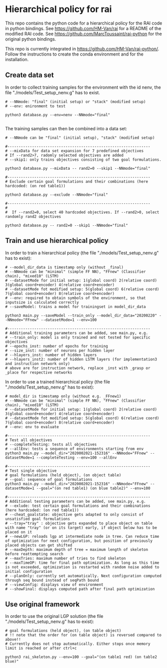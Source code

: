 # Hierarchical policy for rai

This repo contains the python code for a hierarchical policy for the RAI code in python bindings. See https://github.com/HM-Van/rai for a README of the modified RAI code. See https://github.com/MarcToussaint/rai-python for the original python bindings.

This repo is currently integrated in https://github.com/HM-Van/rai-python/. Follow the instructions to create the conda environment and for the installation.


## Create data set

In order to collect training samples for the environment with the id nenv, the file "./models/Test_setup_nenv.g" has to exist.

```
# --NNmode: "final" (initial setup) or "stack" (modified setup)
# --env: enironment to test

python3 database.py --env=nenv --NNmode="final"
 
```

The training samples can then be combined into a data set:
```
# --NNmode can be "final" (initial setup), "stack" (modified setup)

#----------------------------------------------------------------
# --mixData for data set expansion for 7 predefined objectives
# If --rand2>7, radomly selected objectives are added
# --skip1: only trains objectives consisting of two goal formulations.

python3 database.py --mixData -- rand2=0 --skip1 --NNmode="final"

#----------------------------------------------------------------
# Exclude certain goal formulations and their combinations (here hardcoded: (on red table1))

python3 database.py --exclude --NNmode="final"

#----------------------------------------------------------------
# 
#  If --rand2=0, select 40 hardcoded objectives. If --rand2>0, select randomly rand2 objectives

python3 database.py -- rand2=0 --skip1 --NNmode="final"

```

## Train and use hierarchical policy

In order to train a hierarchical policy (the file "./models/Test_setup_nenv.g" has to exist):
```
# --model_dir_data is timestamp only (without _final)
# --NNmode can be "minimal" (simple FF NN), "FFnew" (Classifier chain), "mixed10" (LSTM)
# --datasetMode for initial setup: 1(global coord) 2(relative coord) 3(global coord+encoder) 4(relative coord+encoder)
# --datasetMode fot modified setup: 5(global coord) 6(relative coord) 7(global coord+encoder) 8(relative coord+encoder)
# --env: required to obtain symbols of the environment, so that inputsize is calculated correctly
# --saveModel: trains a model for trainingset in model_dir_data

python3 main.py --saveModel --train_only --model_dir_data="20200220" --NNmode="FFnew" --datasetMode=1 --env=100

#----------------------------------------------------------------
# Additional training parameters can be added, see main.py, e.g.
# --train_only: model is only trained and not tested for specific objectives
# --epochs_inst: number of epochs for training
# --size_inst: number of neurons per hidden layer
# --hlayers_inst: number of hidden layers
# --hlayers_inst2: number of hidden LSTM layers (for implementation3 and instruction network only)
# above are for instruction network, replace _inst with _grasp or _place for respective networks

```

In order to use a trained hierarchical policy (the file "./models/Test_setup_nenv.g" has to exist):
```
# model_dir is timestamp only (without e.g. _FFnew1)
# --NNmode can be "minimal" (simple FF NN), "FFnew" (Classifier chain), "mixed10" (LSTM)
# --datasetMode for initial setup: 1(global coord) 2(relative coord) 3(global coord+encoder) 4(relative coord+encoder)
# --datasetMode fot modified setup: 5(global coord) 6(relative coord) 7(global coord+encoder) 8(relative coord+encoder)
# --env: env to evaluate

#----------------------------------------------------------------
# Test all objectives
# --completeTesting: tests all objectives
# --allEnv: tests a sequence of environments starting from env
python3 main.py --model_dir="2020002021-152316" --NNmode="FFnew" --datasetMode=1 --completeTesting --env=100 --allEnv

#----------------------------------------------------------------
# Test single objective
# goal formulations (held object), (on object table)
# --goal: sequence of goal formulations
python3 main.py --model_dir="2020002021-152316" --NNmode="FFnew" --datasetMode=1 --goal="(on red table1) (on blue table2)" --env=100

#----------------------------------------------------------------
# Additional testing parameters can be added, see main.py, e.g.
# --exlude: test certain goal formulations and their combinations (here hardcoded: (on red table1))
# --cheat_goalstate: objective gets adapted to only consist of unsatisfied goal formulations
# --tray="tray" : objective gets expanded to place object on table with name "tray" (or on its target) early, if object below has to be placed on it
# --newLGP: reloads lgp at intermediate node in tree. Can reduce time of optimization for next configuration, but position of previously placed objects can get shifted
# --maxDepth: maximum depth of tree = maximum length of skeleton before reattempting search
# --maxTries: maximum number of tries to find skeleton
# --maxTimeOP: time for final path optimization. As long as this time is not exceeded, optimization is restarted with random noise added to initial configuration
# --planOnly: currently set automatically. Next configuration computed through seq bound instead of seqPath bound
# --viewConfig: displays view of environment
# --showFinal: displays computed path after final path optimization

```

## Use original framework

In order to use the original LGP solution (the file "./models/Test_setup_nenv.g" has to exist):
```
# goal formulations (held object), (on table object)
# !! note that the order for (on table object) is reversed compared to above!!
# Currently does not stop automatically. Either stops once memory limit is reached or after ctrl+c

python3 rai_skeleton.py --env=100 --goal="(on table1 red) (on table2  blue)"

```


